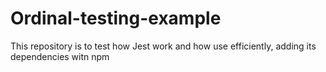 # Ordinal-testing-example
This repository is to test how Jest work and how use efficiently, adding its dependencies witn npm 
